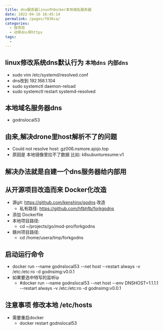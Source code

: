 ```yaml
---
title: dns服务器linux中docker本地城名服务器
date: 2022-04-16 16:45:14
permalink: /pages/f836ca/
categories:
  - 按项目
  - 动带dns带https
tags:
  - 
---
```



## linux修改系统dns默认行为 `本地dns` `内部dns`
  * sudo vim /etc/systemd/resolved.conf 
  * dns改到 192.168.1.104
  * sudo systemctl daemon-reload
  * sudo systemctl restart systemd-resolved


## 本地域名服务器dns
  * godnslocal53

## 由来,解决drone里host解析不了的问题
  * Could not resolve host: gz006.nsmore.ajojo.top
  * 原因是 本地镜像里拉不了数据 比如: k8subunturesume:v1

## 解决办法就是自建一个dns服务器给内部用


## 从开源项目改造而来 Docker化改造
  * 源git: https://github.com/kenshinx/godns 改造
    * 私有路径: https://github.com/hfbhfb/forkgodns
  * 添加 Dockerfile
  * 本地项目路径:
    * cd ~/projects/go/mod-pro/forkgodns
  * 赣州项目路径:
    * cd /home/usera/tmp/forkgodns

## 启动运行命令
  *	docker run  --name godnslocal53  --net host --restart always -v /etc:/etc:ro -d godnsimg:v0.0.1
  * 如果要选中特写的监听ip
    *	#docker run  --name godnslocal53  --net host --env DNSHOST=1.1.1.1 --restart always -v /etc:/etc:ro -d godnsimg:v0.0.1

## 注意事项 修改本地 /etc/hosts
  * 需要重启docker
    *  docker restart godnslocal53

